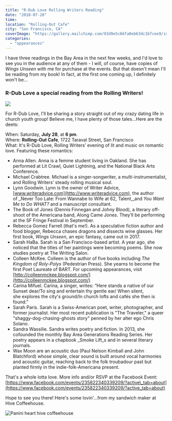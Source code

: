 ```yaml
---
title: "R-Dub Love Rolling Writers Reading"
date: "2018-07-28"
time:
location: "Rolling-Out Cafe"
city: "San Francisco, CA"
coverImage: "https://gallery.mailchimp.com/93d9e5c66fa0eb63dc1bfcee9/images/21987d00-6461-4fe3-8ef2-1d8b3f997044.jpg" 
categories:
  - "appearances"
---
```


I have three readings in the Bay Area in the next few weeks, and I'd love to see you in the audience at any of them - I will, of course, have copies of _Wings Unseen_ with me for purchase at the events. But that doesn't mean I'll be reading from my book! In fact, at the first one coming up, I definitely won't be...

### **R-Dub Love a special reading** from the Rolling Writers!

![](https://gallery.mailchimp.com/93d9e5c66fa0eb63dc1bfcee9/images/21987d00-6461-4fe3-8ef2-1d8b3f997044.jpg)

For R-Dub Love, I'll be sharing a story straight out of my crazy dating life in church youth group! Believe me, I have plenty of those tales...Here are the deets:

When: Saturday, **July 28**, at **6 pm**.\
Where: **Rolling-Out Cafe**, 1722 Taraval Street, San Francisco\
What: It's R-Dub Love, Rolling Writers’ evening of lit and music on romantic love. Featuring these romantics:

- Anna Allen. Anna is a femme student living in Oakland. She has performed at Lit Crawl, Quiet Lightning, and the National Black Arts Conference.
- Michael Crabtree. Michael is a singer-songwriter, a multi-instrumentalist, and Rolling Writers’ steady rolling musical soul.
- Lynn Goodwin. Lynn is the owner of Writer Advice, [www.writeradvice.com](http://www.writeradvice.com), the author of _Never Too Late: From Wannabe to Wife at 62, Talent,_and _You Want Me to Do WHAT?_ and a manuscript consultant.
- The Book of Jones (Dennis Finnegan and Johny Blood), a literary off-shoot of the Americana band, Along Came Jones. They’ll be performing at the SF Fringe Festival in September.
- Rebecca Gomez Farrell (that's me!). As a speculative fiction author and food blogger, Rebecca chases dragons and dissects wine glasses. Her first book, _Wings Unseen_, an epic fantasy, came out in 2017.
- Sarah HaBa. Sarah is a San Francisco-based artist. A year ago, she noticed that the titles of her paintings were becoming poems. She now studies poetry at The Writing Salon.
- Colleen McKee. Colleen is the author of five books including _The Kingdom of Roly-Polys_ (Pedestrian Press). She yearns to become the first Poet Laureate of BART. For upcoming appearances, visit [http://colleenmckee.blogspot.com/](http://colleenmckee.blogspot.com/)
- Carina Mifuel. Carina, a singer, writes: “Here stands a native of our Sunset dear/To sing and entertain thy gentle ear/ When silent, she explores the city's ground/In church lofts and cafés she then is found.”
- Sarah Paris. Sarah is a Swiss-American poet, writer, photographer, and former journalist. Her most recent publication is "The Traveler," a queer "shaggy-dog-chasing-ghosts story" penned by her alter ego Chris Solano.
- Sandra Wassilie. Sandra writes poetry and fiction. In 2013, she cofounded the monthly Bay Area Generations Reading Series. Her poetry appears in a chapbook _Smoke Lift_s and in several literary journals.
- Wax Moon are an acoustic duo (Paul Nelson Kimball and John Blatchford) whose simple, clear sound is built around vocal harmonies and acoustic guitar, reaching back to the folk troubadour past but planted firmly in the indie-folk-Americana present.

That's a whole lotta love. More info and/or RSVP at the Facebook Event: [https://www.facebook.com/events/235822340339209/?active\_tab=about](https://www.facebook.com/events/235822340339209/?active_tab=about)

Hope to see you there! Here's some lovin'...from my sandwich maker at Hive Coffeehouse.

![Panini heart hive coffeehouse](https://d2ypg8o05lff0b.cloudfront.net/wp-content/uploads/sites/3/2018/07/IMG_20180129_134304-375x500.jpg)
